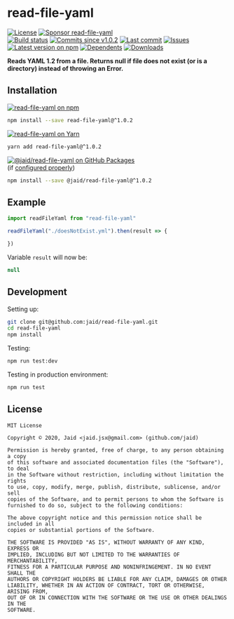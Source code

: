 # read-file-yaml


<a href="https://raw.githubusercontent.com/jaid/read-file-yaml/master/license.txt"><img src="https://img.shields.io/github/license/jaid/read-file-yaml?style=flat-square" alt="License"/></a> <a href="https://github.com/sponsors/jaid"><img src="https://img.shields.io/badge/<3-Sponsor-FF45F1?style=flat-square" alt="Sponsor read-file-yaml"/></a>  
<a href="https://actions-badge.atrox.dev/jaid/read-file-yaml/goto"><img src="https://img.shields.io/endpoint.svg?style=flat-square&url=https%3A%2F%2Factions-badge.atrox.dev%2Fjaid%2Fread-file-yaml%2Fbadge" alt="Build status"/></a> <a href="https://github.com/jaid/read-file-yaml/commits"><img src="https://img.shields.io/github/commits-since/jaid/read-file-yaml/v1.0.2?style=flat-square&logo=github" alt="Commits since v1.0.2"/></a> <a href="https://github.com/jaid/read-file-yaml/commits"><img src="https://img.shields.io/github/last-commit/jaid/read-file-yaml?style=flat-square&logo=github" alt="Last commit"/></a> <a href="https://github.com/jaid/read-file-yaml/issues"><img src="https://img.shields.io/github/issues/jaid/read-file-yaml?style=flat-square&logo=github" alt="Issues"/></a>  
<a href="https://npmjs.com/package/read-file-yaml"><img src="https://img.shields.io/npm/v/read-file-yaml?style=flat-square&logo=npm&label=latest%20version" alt="Latest version on npm"/></a> <a href="https://github.com/jaid/read-file-yaml/network/dependents"><img src="https://img.shields.io/librariesio/dependents/npm/read-file-yaml?style=flat-square&logo=npm" alt="Dependents"/></a> <a href="https://npmjs.com/package/read-file-yaml"><img src="https://img.shields.io/npm/dm/read-file-yaml?style=flat-square&logo=npm" alt="Downloads"/></a>

**Reads YAML 1.2 from a file. Returns null if file does not exist (or is a directory) instead of throwing an Error.**





## Installation

<a href="https://npmjs.com/package/read-file-yaml"><img src="https://img.shields.io/badge/npm-read--file--yaml-C23039?style=flat-square&logo=npm" alt="read-file-yaml on npm"/></a>

```bash
npm install --save read-file-yaml@^1.0.2
```

<a href="https://yarnpkg.com/package/read-file-yaml"><img src="https://img.shields.io/badge/Yarn-read--file--yaml-2F8CB7?style=flat-square&logo=yarn&logoColor=white" alt="read-file-yaml on Yarn"/></a>

```bash
yarn add read-file-yaml@^1.0.2
```

<a href="https://github.com/jaid/read-file-yaml/packages"><img src="https://img.shields.io/badge/GitHub Packages-@jaid/read--file--yaml-24282e?style=flat-square&logo=github" alt="@jaid/read-file-yaml on GitHub Packages"/></a>  
(if [configured properly](https://help.github.com/en/github/managing-packages-with-github-packages/configuring-npm-for-use-with-github-packages))

```bash
npm install --save @jaid/read-file-yaml@^1.0.2
```



## Example

```javascript
import readFileYaml from "read-file-yaml"

readFileYaml("./doesNotExist.yml").then(result => {

})
```

Variable `result` will now be:

```javascript
null
```













## Development



Setting up:
```bash
git clone git@github.com:jaid/read-file-yaml.git
cd read-file-yaml
npm install
```
Testing:
```bash
npm run test:dev
```
Testing in production environment:
```bash
npm run test
```


## License
```text
MIT License

Copyright © 2020, Jaid <jaid.jsx@gmail.com> (github.com/jaid)

Permission is hereby granted, free of charge, to any person obtaining a copy
of this software and associated documentation files (the "Software"), to deal
in the Software without restriction, including without limitation the rights
to use, copy, modify, merge, publish, distribute, sublicense, and/or sell
copies of the Software, and to permit persons to whom the Software is
furnished to do so, subject to the following conditions:

The above copyright notice and this permission notice shall be included in all
copies or substantial portions of the Software.

THE SOFTWARE IS PROVIDED "AS IS", WITHOUT WARRANTY OF ANY KIND, EXPRESS OR
IMPLIED, INCLUDING BUT NOT LIMITED TO THE WARRANTIES OF MERCHANTABILITY,
FITNESS FOR A PARTICULAR PURPOSE AND NONINFRINGEMENT. IN NO EVENT SHALL THE
AUTHORS OR COPYRIGHT HOLDERS BE LIABLE FOR ANY CLAIM, DAMAGES OR OTHER
LIABILITY, WHETHER IN AN ACTION OF CONTRACT, TORT OR OTHERWISE, ARISING FROM,
OUT OF OR IN CONNECTION WITH THE SOFTWARE OR THE USE OR OTHER DEALINGS IN THE
SOFTWARE.
```
